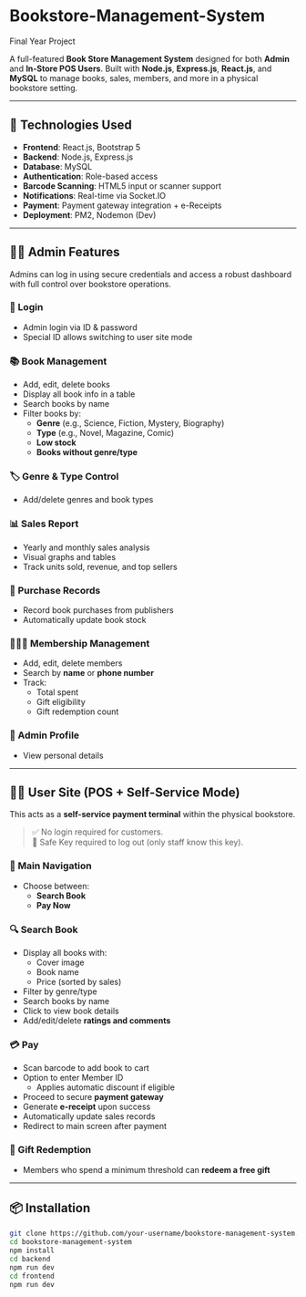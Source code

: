 # Bookstore-Management-System
Final Year Project

A full-featured **Book Store Management System** designed for both **Admin** and **In-Store POS Users**. Built with **Node.js**, **Express.js**, **React.js**, and **MySQL** to manage books, sales, members, and more in a physical bookstore setting.

---

## 🔧 Technologies Used

- **Frontend**: React.js, Bootstrap 5  
- **Backend**: Node.js, Express.js  
- **Database**: MySQL  
- **Authentication**: Role-based access  
- **Barcode Scanning**: HTML5 input or scanner support  
- **Notifications**: Real-time via Socket.IO  
- **Payment**: Payment gateway integration + e-Receipts  
- **Deployment**: PM2, Nodemon (Dev)

---

## 🧑‍💼 Admin Features

Admins can log in using secure credentials and access a robust dashboard with full control over bookstore operations.

### 🔐 Login
- Admin login via ID & password
- Special ID allows switching to user site mode

### 📚 Book Management
- Add, edit, delete books
- Display all book info in a table
- Search books by name
- Filter books by:
  - **Genre** (e.g., Science, Fiction, Mystery, Biography)
  - **Type** (e.g., Novel, Magazine, Comic)
  - **Low stock**
  - **Books without genre/type**

### 🏷️ Genre & Type Control
- Add/delete genres and book types

### 📊 Sales Report
- Yearly and monthly sales analysis
- Visual graphs and tables
- Track units sold, revenue, and top sellers

### 🧾 Purchase Records
- Record book purchases from publishers
- Automatically update book stock

### 🧑‍🤝‍🧑 Membership Management
- Add, edit, delete members
- Search by **name** or **phone number**
- Track:
  - Total spent
  - Gift eligibility
  - Gift redemption count

### 👤 Admin Profile
- View personal details

---

## 🙋‍♂️ User Site (POS + Self-Service Mode)

This acts as a **self-service payment terminal** within the physical bookstore.

> ✅ No login required for customers.  
> 🔐 Safe Key required to log out (only staff know this key).

### 🧭 Main Navigation
- Choose between:
  - **Search Book**
  - **Pay Now**

### 🔍 Search Book
- Display all books with:
  - Cover image
  - Book name
  - Price (sorted by sales)
- Filter by genre/type
- Search books by name
- Click to view book details
- Add/edit/delete **ratings and comments**

### 💳 Pay
- Scan barcode to add book to cart
- Option to enter Member ID
  - Applies automatic discount if eligible
- Proceed to secure **payment gateway**
- Generate **e-receipt** upon success
- Automatically update sales records
- Redirect to main screen after payment

### 🎁 Gift Redemption
- Members who spend a minimum threshold can **redeem a free gift**

---

## 📦 Installation

```bash
git clone https://github.com/your-username/bookstore-management-system.git
cd bookstore-management-system
npm install
cd backend
npm run dev
cd frontend
npm run dev
